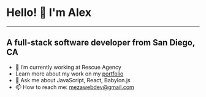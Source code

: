 # Hello! 👋 I'm Alex
---
## A full-stack software developer from San Diego, CA
- 🔭 I’m currently working at Rescue Agency
- Learn more about my work on my [portfolio](http://alexmeza.me)
- 💬 Ask me about JavaScript, React, Babylon.js
- 📫 How to reach me: [mezawebdev@gmail.com](mezawebdev@gmail.com)


<!--
**mezawebdev/mezawebdev** is a ✨ _special_ ✨ repository because its `README.md` (this file) appears on your GitHub profile.

Here are some ideas to get you started:

- 🔭 I’m currently working on ...
- 🌱 I’m currently learning ...
- 👯 I’m looking to collaborate on ...
- 🤔 I’m looking for help with ...
- 💬 Ask me about ...
- 📫 How to reach me: ...
- 😄 Pronouns: ...
- ⚡ Fun fact: ...
-->

